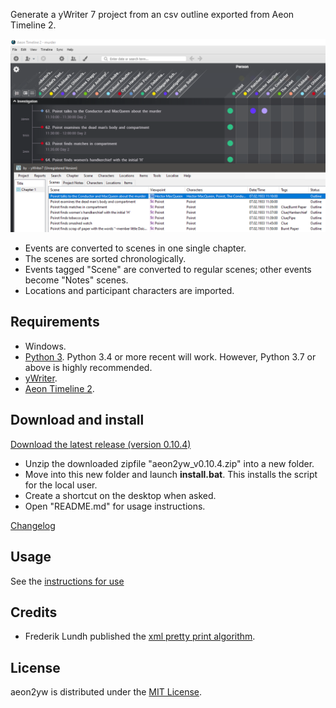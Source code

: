 Generate a yWriter 7 project from an csv outline exported from Aeon Timeline 2. 

[![Screenshot: Example](Screenshots/screen01.png)](https://raw.githubusercontent.com/peter88213/aeon2yw/main/docs/Screenshots/screen01.png)

- Events are converted to scenes in one single chapter.
- The scenes are sorted chronologically.
- Events tagged "Scene" are converted to regular scenes; other events become "Notes" scenes.
- Locations and participant characters are imported.

 
## Requirements

- Windows.
- [Python 3](https://www.python.org). Python 3.4 or more recent will work. However, Python 3.7 or above is highly recommended.
- [yWriter](http://spacejock.com/yWriter7.html).
- [Aeon Timeline 2](https://www.aeontimeline.com/).


## Download and install

[Download the latest release (version 0.10.4)](https://raw.githubusercontent.com/peter88213/aeon2yw/main/dist/aeon2yw_v0.10.4.zip)

- Unzip the downloaded zipfile "aeon2yw_v0.10.4.zip" into a new folder.
- Move into this new folder and launch **install.bat**. This installs the script for the local user.
- Create a shortcut on the desktop when asked.
- Open "README.md" for usage instructions.

[Changelog](changelog)

## Usage

See the [instructions for use](usage)

## Credits

- Frederik Lundh published the [xml pretty print algorithm](http://effbot.org/zone/element-lib.htm#prettyprint).


## License

aeon2yw is distributed under the [MIT License](http://www.opensource.org/licenses/mit-license.php).


 




